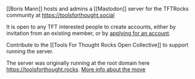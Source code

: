 
[[Boris Mann]] hosts and admins a [[Mastodon]] server for the TFTRocks community at https://toolsforthought.social

It is open to any TFT interested people to create accounts, either by invitation from an existing member, or by [applying for an account](https://toolsforthought.social/auth/sign_up).

Contribute to the [[Tools For Thought Rocks Open Collective]] to support running the server. 

The server was originally running at the root domain here https://toolsforthought.rocks. [More info about the move](https://commonscomputer.com/t/tft-rocks-mastodon-server-move/13)